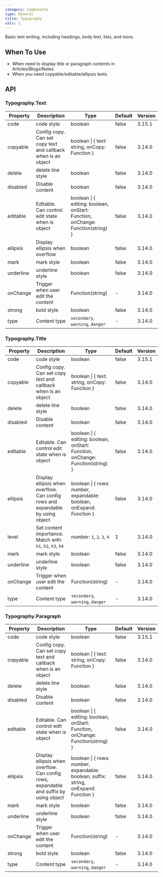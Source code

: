 ```yaml
---
category: Components
type: General
title: Typography
cols: 1
---
```


Basic text writing, including headings, body text, lists, and more.

## When To Use

- When need to display title or paragraph contents in Articles/Blogs/Notes.
- When you need copyable/editable/ellipsis texts.

## API

### Typography.Text

| Property | Description | Type | Default | Version |
| --- | --- | --- | --- | --- |
| code | code style | boolean | false | 3.15.1 |
| copyable | Config copy. Can set copy text and callback when is an object | boolean \| { text: string, onCopy: Function } | false | 3.14.0 |
| delete | delete line style | boolean | false | 3.14.0 |
| disabled | Disable content | boolean | false | 3.14.0 |
| editable | Editable. Can control edit state when is object | boolean \| { editing: boolean, onStart: Function, onChange: Function(string) } | false | 3.14.0 |
| ellipsis | Display ellipsis when overflow | boolean | false | 3.14.0 |
| mark | mark style | boolean | false | 3.14.0 |
| underline | underline style | boolean | false | 3.14.0 |
| onChange | Trigger when user edit the content | Function(string) | - | 3.14.0 |
| strong | bold style | boolean | false | 3.14.0 |
| type | Content type | `secondary`, `warning`, `danger` | - | 3.14.0 |

### Typography.Title

| Property | Description | Type | Default | Version |
| --- | --- | --- | --- | --- |
| code | code style | boolean | false | 3.15.1 |
| copyable | Config copy. Can set copy text and callback when is an object | boolean \| { text: string, onCopy: Function } | false | 3.14.0 |
| delete | delete line style | boolean | false | 3.14.0 |
| disabled | Disable content | boolean | false | 3.14.0 |
| editable | Editable. Can control edit state when is object | boolean \| { editing: boolean, onStart: Function, onChange: Function(string) } | false | 3.14.0 |
| ellipsis | Display ellipsis when overflow. Can config rows and expandable by using object | boolean \| { rows: number, expandable: boolean, onExpand: Function } | false | 3.14.0 |
| level | Set content importance. Match with `h1`, `h2`, `h3`, `h4` | number: `1`, `2`, `3`, `4` | 1 | 3.14.0 |
| mark | mark style | boolean | false | 3.14.0 |
| underline | underline style | boolean | false | 3.14.0 |
| onChange | Trigger when user edit the content | Function(string) | - | 3.14.0 |
| type | Content type | `secondary`, `warning`, `danger` | - | 3.14.0 |

### Typography.Paragraph

| Property | Description | Type | Default | Version |
| --- | --- | --- | --- | --- |
| code | code style | boolean | false | 3.15.1 |
| copyable | Config copy. Can set copy text and callback when is an object | boolean \| { text: string, onCopy: Function } | false | 3.14.0 |
| delete | delete line style | boolean | false | 3.14.0 |
| disabled | Disable content | boolean | false | 3.14.0 |
| editable | Editable. Can control edit state when is object | boolean \| { editing: boolean, onStart: Function, onChange: Function(string) } | false | 3.14.0 |
| ellipsis | Display ellipsis when overflow. Can config rows, expandable and suffix by using object | boolean \| { rows: number, expandable: boolean, suffix: string, onExpand: Function } | false | 3.14.0 |
| mark | mark style | boolean | false | 3.14.0 |
| underline | underline style | boolean | false | 3.14.0 |
| onChange | Trigger when user edit the content | Function(string) | - | 3.14.0 |
| strong | bold style | boolean | false | 3.14.0 |
| type | Content type | `secondary`, `warning`, `danger` | - | 3.14.0 |
